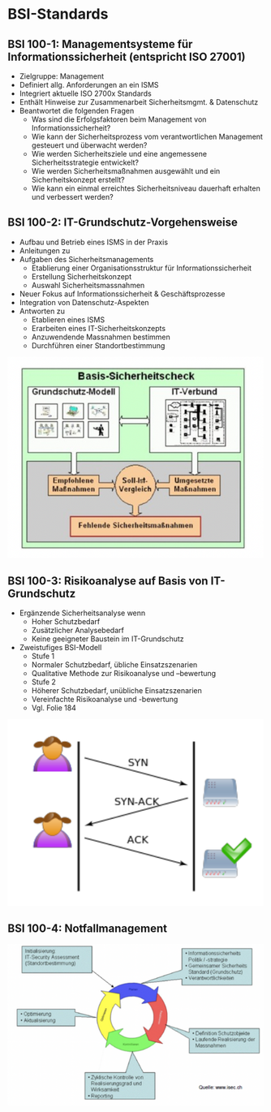 # BSI-Standards

## **BSI 100-1: Managementsysteme für Informationssicherheit**  \(entspricht ISO 27001\)

* Zielgruppe: Management
* Definiert allg. Anforderungen an ein ISMS
* Integriert aktuelle ISO 2700x Standards
* Enthält Hinweise zur Zusammenarbeit Sicherheitsmgmt. & Datenschutz
* Beantwortet die folgenden Fragen
  * Was sind die Erfolgsfaktoren beim Management von Informationssicherheit?
  * Wie kann der Sicherheitsprozess vom verantwortlichen Management gesteuert und überwacht werden?
  * Wie werden Sicherheitsziele und eine angemessene Sicherheitsstrategie entwickelt?
  *  Wie werden Sicherheitsmaßnahmen ausgewählt und ein Sicherheitskonzept erstellt?
  * Wie kann ein einmal erreichtes Sicherheitsniveau dauerhaft erhalten und verbessert werden?

## **BSI 100-2: IT-Grundschutz-Vorgehensweise**

* Aufbau und Betrieb eines ISMS in der Praxis
* Anleitungen zu
* Aufgaben des Sicherheitsmanagements
  * Etablierung einer Organisationsstruktur für Informationssicherheit
  * Erstellung Sicherheitskonzept
  * Auswahl Sicherheitsmassnahmen
* Neuer Fokus auf Informationssicherheit & Geschäftsprozesse
* Integration von Datenschutz-Aspekten
* Antworten zu
  * Etablieren eines ISMS
  * Erarbeiten eines IT-Sicherheitskonzepts
  * Anzuwendende Massnahmen bestimmen
  * Durchführen einer Standortbestimmung

![](../../.gitbook/assets/image%20%286%29.png)

## **BSI 100-3: Risikoanalyse auf Basis von IT-Grundschutz**

* Ergänzende Sicherheitsanalyse wenn
  * Hoher Schutzbedarf
  * Zusätzlicher Analysebedarf
  * Keine geeigneter Baustein im IT-Grundschutz
* Zweistufiges BSI-Modell
  * Stufe 1
  * Normaler Schutzbedarf, übliche Einsatzszenarien
  * Qualitative Methode zur Risikoanalyse und –bewertung
  * Stufe 2
  * Höherer Schutzbedarf, unübliche Einsatzszenarien
  * Vereinfachte Risikoanalyse und -bewertung
  * Vgl. Folie 184

![](../../.gitbook/assets/image%20%2861%29.png)

## **BSI 100-4: Notfallmanagement**

![](../../.gitbook/assets/image%20%2811%29.png)

